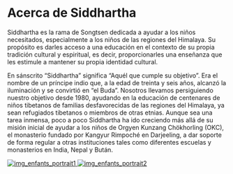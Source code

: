 #  Acerca de Siddhartha 

Siddhartha es la rama de Songtsen dedicada a ayudar a los niños necesitados, especialmente a los niños de las regiones del Himalaya. Su propósito es darles acceso a una educación en el contexto de su propia tradición cultural y espiritual, es decir, proporcionarles una enseñanza que les estimule a mantener su propia identidad cultural. 

En sánscrito “Siddhartha” significa “Aquél que cumple su objetivo”. Era el nombre de un príncipe indio que, a la edad de treinta y seis años, alcanzó la iluminación y se convirtió en “el Buda”. Nosotros llevamos persiguiendo nuestro objetivo desde 1980, ayudando en la educación de centenares de niños tibetanos de familias desfavorecidas de las regiones del Himalaya, ya sean refugiados tibetanos o miembros de otras etnias. Aunque sea una tarea inmensa, poco a poco Siddhartha ha ido creciendo más allá de su misión inicial de ayudar a los niños de Orgyen Kunzang Chökhorling (OKC), el monasterio fundado por Kangyur Rimpoché en Darjeeling, a dar soporte de forma regular a otras instituciones tales como diferentes escuelas y monasterios en India, Nepal y Bután. 

[ ![img_enfants_portrait1](/images/img_enfants_portrait1-150x150.jpg) ](http://www.songtsen.org/siddhartha/wp-content/uploads/sites/6/2013/12/img_enfants_portrait1.jpg) [ ![img_enfants_portrait2](/images/img_enfants_portrait2-150x150.jpg) ](http://www.songtsen.org/siddhartha/wp-content/uploads/sites/6/2013/12/img_enfants_portrait2.jpg)
